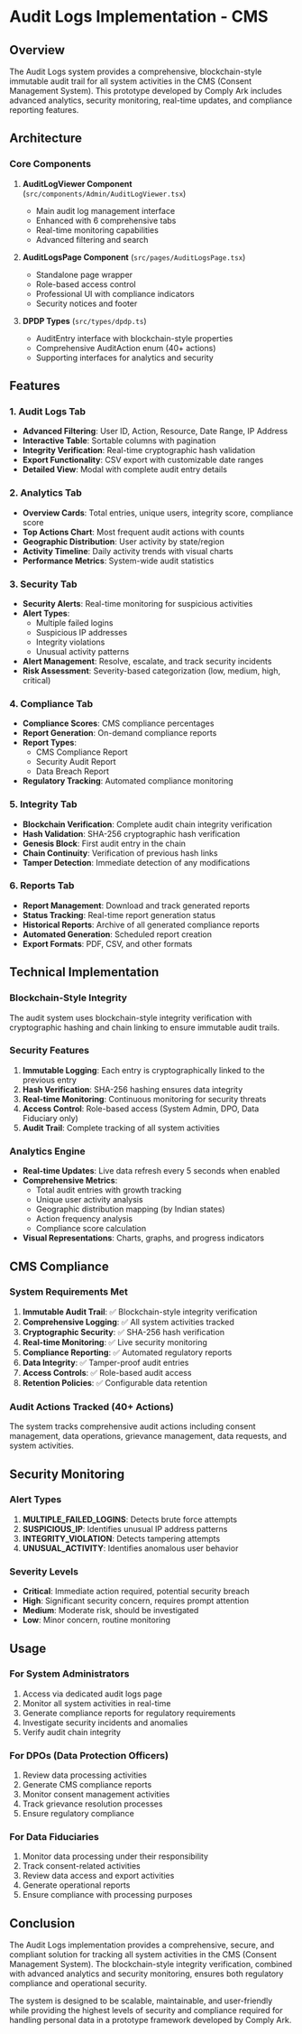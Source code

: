 # Audit Logs Implementation - CMS

## Overview

The Audit Logs system provides a comprehensive, blockchain-style immutable audit trail for all system activities in the CMS (Consent Management System). This prototype developed by Comply Ark includes advanced analytics, security monitoring, real-time updates, and compliance reporting features.

## Architecture

### Core Components

1. **AuditLogViewer Component** (`src/components/Admin/AuditLogViewer.tsx`)
   - Main audit log management interface
   - Enhanced with 6 comprehensive tabs
   - Real-time monitoring capabilities
   - Advanced filtering and search

2. **AuditLogsPage Component** (`src/pages/AuditLogsPage.tsx`)
   - Standalone page wrapper
   - Role-based access control
   - Professional UI with compliance indicators
   - Security notices and footer

3. **DPDP Types** (`src/types/dpdp.ts`)
   - AuditEntry interface with blockchain-style properties
   - Comprehensive AuditAction enum (40+ actions)
   - Supporting interfaces for analytics and security

## Features

### 1. Audit Logs Tab
- **Advanced Filtering**: User ID, Action, Resource, Date Range, IP Address
- **Interactive Table**: Sortable columns with pagination
- **Integrity Verification**: Real-time cryptographic hash validation
- **Export Functionality**: CSV export with customizable date ranges
- **Detailed View**: Modal with complete audit entry details

### 2. Analytics Tab
- **Overview Cards**: Total entries, unique users, integrity score, compliance score
- **Top Actions Chart**: Most frequent audit actions with counts
- **Geographic Distribution**: User activity by state/region
- **Activity Timeline**: Daily activity trends with visual charts
- **Performance Metrics**: System-wide audit statistics

### 3. Security Tab
- **Security Alerts**: Real-time monitoring for suspicious activities
- **Alert Types**: 
  - Multiple failed logins
  - Suspicious IP addresses
  - Integrity violations
  - Unusual activity patterns
- **Alert Management**: Resolve, escalate, and track security incidents
- **Risk Assessment**: Severity-based categorization (low, medium, high, critical)

### 4. Compliance Tab
- **Compliance Scores**: CMS compliance percentages
- **Report Generation**: On-demand compliance reports
- **Report Types**:
  - CMS Compliance Report
  - Security Audit Report
  - Data Breach Report
- **Regulatory Tracking**: Automated compliance monitoring

### 5. Integrity Tab
- **Blockchain Verification**: Complete audit chain integrity verification
- **Hash Validation**: SHA-256 cryptographic hash verification
- **Genesis Block**: First audit entry in the chain
- **Chain Continuity**: Verification of previous hash links
- **Tamper Detection**: Immediate detection of any modifications

### 6. Reports Tab
- **Report Management**: Download and track generated reports
- **Status Tracking**: Real-time report generation status
- **Historical Reports**: Archive of all generated compliance reports
- **Automated Generation**: Scheduled report creation
- **Export Formats**: PDF, CSV, and other formats

## Technical Implementation

### Blockchain-Style Integrity

The audit system uses blockchain-style integrity verification with cryptographic hashing and chain linking to ensure immutable audit trails.

### Security Features

1. **Immutable Logging**: Each entry is cryptographically linked to the previous entry
2. **Hash Verification**: SHA-256 hashing ensures data integrity
3. **Real-time Monitoring**: Continuous monitoring for security threats
4. **Access Control**: Role-based access (System Admin, DPO, Data Fiduciary only)
5. **Audit Trail**: Complete tracking of all system activities

### Analytics Engine

- **Real-time Updates**: Live data refresh every 5 seconds when enabled
- **Comprehensive Metrics**: 
  - Total audit entries with growth tracking
  - Unique user activity analysis
  - Geographic distribution mapping (by Indian states)
  - Action frequency analysis
  - Compliance score calculation
- **Visual Representations**: Charts, graphs, and progress indicators

## CMS Compliance

### System Requirements Met

1. **Immutable Audit Trail**: ✅ Blockchain-style integrity verification
2. **Comprehensive Logging**: ✅ All system activities tracked
3. **Cryptographic Security**: ✅ SHA-256 hash verification
4. **Real-time Monitoring**: ✅ Live security monitoring
5. **Compliance Reporting**: ✅ Automated regulatory reports
6. **Data Integrity**: ✅ Tamper-proof audit entries
7. **Access Controls**: ✅ Role-based audit access
8. **Retention Policies**: ✅ Configurable data retention

### Audit Actions Tracked (40+ Actions)

The system tracks comprehensive audit actions including consent management, data operations, grievance management, data requests, and system activities.

## Security Monitoring

### Alert Types

1. **MULTIPLE_FAILED_LOGINS**: Detects brute force attempts
2. **SUSPICIOUS_IP**: Identifies unusual IP address patterns
3. **INTEGRITY_VIOLATION**: Detects tampering attempts
4. **UNUSUAL_ACTIVITY**: Identifies anomalous user behavior

### Severity Levels

- **Critical**: Immediate action required, potential security breach
- **High**: Significant security concern, requires prompt attention
- **Medium**: Moderate risk, should be investigated
- **Low**: Minor concern, routine monitoring

## Usage

### For System Administrators
1. Access via dedicated audit logs page
2. Monitor all system activities in real-time
3. Generate compliance reports for regulatory requirements
4. Investigate security incidents and anomalies
5. Verify audit chain integrity

### For DPOs (Data Protection Officers)
1. Review data processing activities
2. Generate CMS compliance reports
3. Monitor consent management activities
4. Track grievance resolution processes
5. Ensure regulatory compliance

### For Data Fiduciaries
1. Monitor data processing under their responsibility
2. Track consent-related activities
3. Review data access and export activities
4. Generate operational reports
5. Ensure compliance with processing purposes

## Conclusion

The Audit Logs implementation provides a comprehensive, secure, and compliant solution for tracking all system activities in the CMS (Consent Management System). The blockchain-style integrity verification, combined with advanced analytics and security monitoring, ensures both regulatory compliance and operational security.

The system is designed to be scalable, maintainable, and user-friendly while providing the highest levels of security and compliance required for handling personal data in a prototype framework developed by Comply Ark. 